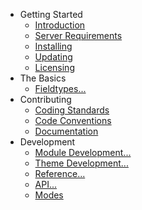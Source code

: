 - Getting Started
    - [Introduction](/introduction)
    - [Server Requirements](/server-requirements)
    - [Installing](/installing)
    - [Updating](/updating)
    - [Licensing](/licensing)
- The Basics
    - [Fieldtypes...](/fieldtypes)
- Contributing
    - [Coding Standards](/coding-standards)
    - [Code Conventions](/code-conventions)
    - [Documentation](/documentation)
- Development
    - [Module Development...](/module-development)
    - [Theme Development...](/theme-development)
    - [Reference...](/reference)
    - [API...](/api)
    - [Modes](/modes)
